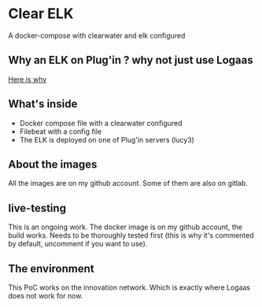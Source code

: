 # Clear ELK
A docker-compose with clearwater and elk configured

## Why an ELK on Plug'in ? why not just use Logaas

[Here is why](https://plazza.orange.com/thread/274803)

## What's inside

- Docker compose file with a clearwater configured 
- Filebeat with a config file
- The ELK is deployed on one of Plug'in servers (lucy3)

## About the images

All the images are on my github account. Some of them are also on gitlab.

## live-testing

This is an ongoing work. The docker image is on my github account, the build works. Needs to be thoroughly tested first (this is why it's commented by default, uncomment if you want to use).

## The environment

This PoC works on the innovation network. Which is exactly where Logaas does not work for now.
